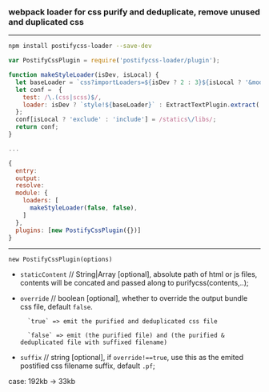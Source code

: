 ### webpack loader for css purify and deduplicate, remove unused and duplicated css

---

```bash
npm install postifycss-loader --save-dev
```

```js
var PostifyCssPlugin = require('postifycss-loader/plugin');

function makeStyleLoader(isDev, isLocal) {
  let baseLoader = `css?importLoaders=${isDev ? 2 : 3}${isLocal ? '&modules&localIdentName=[name]_[local]_[hash:base64:5]' : ''}!autoprefixer${isDev ? '' : '!postifycss'}!sass`;
  let conf =  {
    test: /\.(css|scss)$/,
    loader: isDev ? `style!${baseLoader}` : ExtractTextPlugin.extract('style', baseLoader, extractTextConf)
  };
  conf[isLocal ? 'exclude' : 'include'] = /statics\/libs/;
  return conf;
}

...

{
  entry:
  output:
  resolve:
  module: {
    loaders: [
      makeStyleLoader(false, false),
    ]
  },
  plugins: [new PostifyCssPlugin({})]
}

```

---
`new PostifyCssPlugin(options)`
  - `staticContent` // String|Array [optional], absolute path of html or js files, contents will be concated and passed along to purifycss(contents,..);
  - `override` // boolean [optional], whether to override the output bundle css file, default `false`.

          `true` => emit the purified and deduplicated css file

          `false` => emit (the purified file) and (the purified & deduplicated file with suffixed filename)
  - `suffix` // string [optional], if `override!==true`, use this as the emited postified css filename suffix, default `.pf`;

case: 192kb -> 33kb
